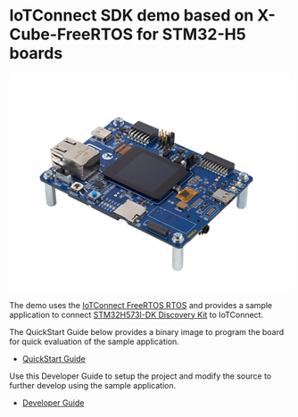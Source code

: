 # IoTConnect SDK demo based on X-Cube-FreeRTOS for STM32-H5 boards 

![STM32H573I-DK.jp](media/STM32H573I-DK.jpg)

The demo uses the [IoTConnect FreeRTOS RTOS](https://github.com/avnet-iotconnect/iotc-freertos-sdk) 
and provides a sample application to connect [STM32H573I-DK Discovery Kit](https://www.st.com/en/evaluation-tools/stm32h573i-dk.html) to IoTConnect.

The QuickStart Guide below provides a binary image to program the board for quick evaluation of the sample application. 
* [QuickStart Guide](https://github.com/avnet-iotconnect/avnet-iotconnect.github.io/blob/main/documentation/iotc-freertos-stm32-h5/QUICKSTART.md)

Use this Developer Guide to setup the project and modify the source to further develop using the sample application.
* [Developer Guide](https://github.com/avnet-iotconnect/avnet-iotconnect.github.io/blob/main/documentation/iotc-freertos-stm32-h5/DEVELOPER_GUIDE.md)

